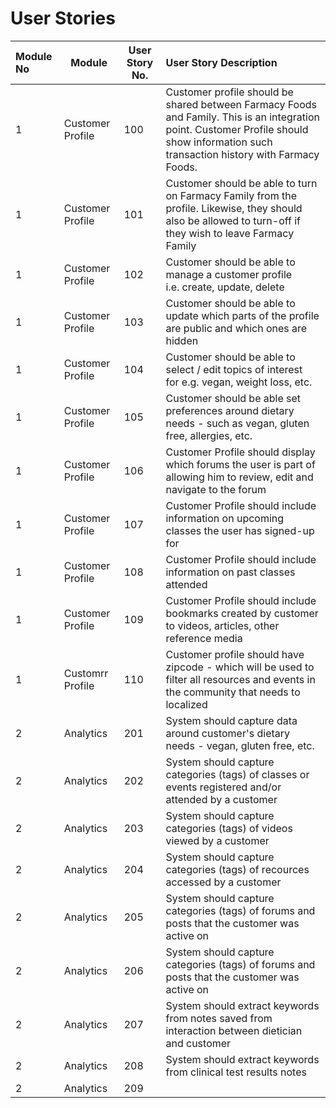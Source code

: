 # User Stories


| Module No | Module           | User Story No. | User Story Description                                                                                                                                                                  |
| :---------- | ------------------ | ---------------- | :---------------------------------------------------------------------------------------------------------------------------------------------------------------------------------------- |
| 1         | Customer Profile | 100            | Customer profile should be shared between Farmacy Foods and Family. This is an integration point. Customer Profile should show information such transaction history with Farmacy Foods. |
| 1         | Customer Profile | 101            | Customer should be able to turn on Farmacy Family from the profile. Likewise, they should also be allowed to turn-off if they wish to leave Farmacy Family                              |
| 1         | Customer Profile | 102            | Customer should be able to manage a customer profile<br /> i.e. create, update, delete                                                                                                  |
| 1         | Customer Profile | 103            | Customer should be able to update which parts of the profile are public and which ones are hidden                                                                                       |
| 1         | Customer Profile | 104            | Customer should be able to select / edit topics of interest<br /> for e.g. vegan, weight loss, etc.                                                                                     |
| 1         | Customer Profile | 105            | Customer should be able set preferences around dietary needs - such as vegan, gluten free, allergies, etc.                                                                              |
| 1         | Customer Profile | 106            | Customer Profile should display which forums the user is part of allowing him to review, edit and navigate to the forum                                                                 |
| 1         | Customer Profile | 107            | Customer Profile should include information on upcoming classes the user has signed-up for                                                                                              |
| 1         | Customer Profile | 108            | Customer Profile should include information on past classes attended                                                                                                                    |
| 1         | Customer Profile | 109            | Customer Profile should include bookmarks created by customer to videos, articles, other reference media                                                                                |
| 1         | Customrr Profile | 110            | Customer profile should have zipcode - which will be used to filter all resources and events in the community that needs to localized                                                   |
| 2         | Analytics        | 201            | System should capture data around customer's dietary needs - vegan, gluten free, etc.                                                                                                   |
| 2         | Analytics        | 202            | System should capture categories (tags) of classes or events registered and/or attended by a customer                                                                                   |
| 2         | Analytics        | 203            | System should capture categories (tags) of videos viewed by a customer                                                                                                                  |
| 2         | Analytics        | 204            | System should capture categories (tags)  of recources accessed by a customer                                                                                                            |
| 2         | Analytics        | 205            | System should capture categories (tags)  of forums and posts that the customer was active on                                                                                            |
| 2         | Analytics        | 206            | System should capture categories (tags)  of forums and posts that the customer was active on                                                                                            |
| 2         | Analytics        | 207            | System should extract keywords from notes saved from interaction between dietician and customer                                                                                         |
| 2         | Analytics        | 208            | System should extract keywords from clinical test results notes                                                                                                                         |
| 2         | Analytics        | 209            |                                                                                                                                                                                         |
